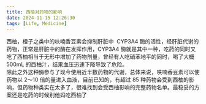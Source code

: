 ```yaml
---
title: 西柚对药物的影响
date: 2024-11-15 12:26:30
tags: [Life, Medicine]
---
```


西柚，橙子之类中的呋喃香豆素会抑制肝脏中  CYP3A4 酶的活性，经肝脏代谢的药物，正常是肝脏中的酶在发挥作用，CYP3A4 酶就是其中一种，吃药的同时又吃了西柚相当于无形中增加了药物剂量，曾经有人吃硝苯地平的同时，喝了大概 500mL 的西柚汁，结果血压迅速下降导致了危险。  
除此之外这种酶参与了现今使用近半数药物的代谢，总体来说，呋喃香豆素可以使药物以 2～10 倍的量进入血液，目前已知的，有超过 85 种药物会受到西柚的影响，但药物种类实在太多了，很难找到会受西柚影响的完整药物名单。最稳妥的方案还是吃药的时候别他妈吃西柚了
